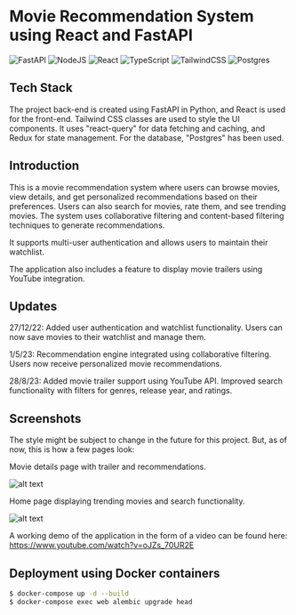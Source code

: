 # Movie Recommendation System using React and FastAPI

![FastAPI](https://img.shields.io/badge/FastAPI-005571?style=for-the-badge&logo=fastapi)
![NodeJS](https://img.shields.io/badge/node.js-6DA55F?style=for-the-badge&logo=node.js&logoColor=white)
![React](https://img.shields.io/badge/react-%2320232a.svg?style=for-the-badge&logo=react&logoColor=%2361DAFB)
![TypeScript](https://img.shields.io/badge/TypeScript-007ACC?style=for-the-badge&logo=typescript&logoColor=white)
![TailwindCSS](https://img.shields.io/badge/TailwindCSS-38B2AC?style=for-the-badge&logo=tailwind-css&logoColor=white)
![Postgres](https://img.shields.io/badge/Postgres-316192?style=for-the-badge&logo=postgresql&logoColor=white)

## Tech Stack

The project back-end is created using FastAPI in Python, and React is used for the front-end. Tailwind CSS classes are used to style the UI components. It uses "react-query" for data fetching and caching, and Redux for state management. For the database, "Postgres" has been used.

## Introduction

This is a movie recommendation system where users can browse movies, view details, and get personalized recommendations based on their preferences. Users can also search for movies, rate them, and see trending movies. The system uses collaborative filtering and content-based filtering techniques to generate recommendations.

It supports multi-user authentication and allows users to maintain their watchlist.

The application also includes a feature to display movie trailers using YouTube integration.

## Updates

27/12/22: Added user authentication and watchlist functionality. Users can now save movies to their watchlist and manage them.

1/5/23: Recommendation engine integrated using collaborative filtering. Users now receive personalized movie recommendations.

28/8/23: Added movie trailer support using YouTube API. Improved search functionality with filters for genres, release year, and ratings.

## Screenshots

The style might be subject to change in the future for this project. But, as of now, this is how a few pages look:

Movie details page with trailer and recommendations.

![alt text](./screenshots/movie_details.PNG)

Home page displaying trending movies and search functionality.

![alt text](./screenshots/home_page.PNG)

A working demo of the application in the form of a video can be found here: https://www.youtube.com/watch?v=oJZs_70UR2E

## Deployment using Docker containers

```sh
$ docker-compose up -d --build
$ docker-compose exec web alembic upgrade head
```
